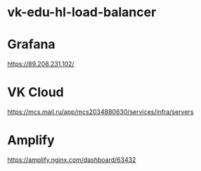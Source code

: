 # vk-edu-hl-load-balancer

# Grafana 
https://89.208.231.102/

# VK Cloud
https://mcs.mail.ru/app/mcs2034880630/services/infra/servers

# Amplify
https://amplify.nginx.com/dashboard/63432
